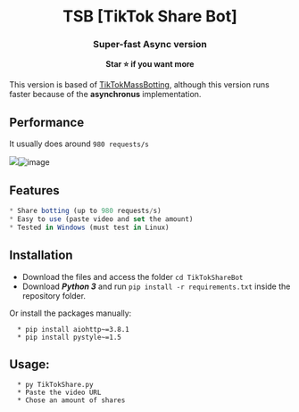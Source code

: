 <h1 align="center">TSB [TikTok Share Bot]</h1>
<h3 align="center">Super-fast Async version</h3>

<p align='center'>
  <b>Star ⭐ if you want more</b><br>
</p>

This version is based of [TikTokMassBotting](https://github.com/Wizz1337/TikTokMassBotting), although this version runs faster because of the **asynchronus** implementation.

## Performance
It usually does around `980 requests/s`

<img src="blob:chrome-untrusted://media-app/ad6ca374-7aeb-4a12-8103-1f660d077d52"/>![image](https://user-images.githubusercontent.com/16353807/165243047-0b12a50d-09c0-4af1-ae14-bf79c9f6acb4.png)

## Features

```js
* Share botting (up to 980 requests/s)
* Easy to use (paste video and set the amount)
* Tested in Windows (must test in Linux)
```

## Installation
* Download the files and access the folder `cd TikTokShareBot`
* Download _**Python 3**_ and run `pip install -r requirements.txt` inside the repository folder.

Or install the packages manually:
```
  * pip install aiohttp~=3.8.1
  * pip install pystyle~=1.5
```

## Usage:

```
  * py TikTokShare.py
  * Paste the video URL
  * Chose an amount of shares
```
